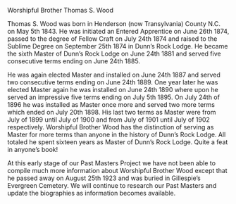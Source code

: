 Worshipful Brother Thomas S. Wood

Thomas S. Wood was born in Henderson (now Transylvania) County N.C. on May 5th 1843. He was initiated an Entered Apprentice on June 26th 1874, passed to the degree of Fellow Craft on July 24th 1874 and raised to the Sublime Degree on September 25th 1874 in Dunn’s Rock Lodge. He became the sixth Master of Dunn’s Rock Lodge on June 24th 1881 and served five consecutive terms ending on June 24th 1885. 

He was again elected Master and installed on June 24th 1887 and served two consecutive terms ending on June 24th 1889. One year later he was elected Master again he was installed on June 24th 1890 where upon he served an impressive five terms ending on July 5th 1895. On July 24th of 1896 he was installed as Master once more and served two more terms which ended on July 20th 1898. His last two terms as Master were from July of 1899 until July of 1900 and from July of 1901 until July of 1902 respectively. Worshipful Brother Wood has the distinction of serving as Master for more terms than anyone in the history of Dunn’s Rock Lodge. All totaled he spent sixteen years as Master of Dunn’s Rock Lodge. Quite a feat in anyone’s book! 

At this early stage of our Past Masters Project we have not been able to compile much more information about Worshipful Brother Wood except that he passed away on August 25th 1923 and was buried in Gillespie’s Evergreen Cemetery. We will continue to research our Past Masters and update the biographies as information becomes available.
